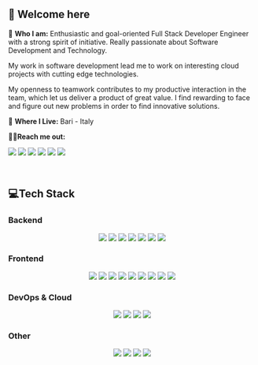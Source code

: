 ## 👋 Welcome here 

🔨 **Who I am:** Enthusiastic and goal-oriented Full Stack Developer Engineer with a strong spirit of initiative. Really passionate about Software Development and Technology.

My work in software development lead me to work on interesting cloud projects with cutting edge technologies.

My openness to teamwork contributes to my productive interaction in the team, which let us deliver a product of great value. I find rewarding to face and figure out new problems in order to find innovative solutions.

📍 **Where I Live:** Bari - Italy

🙋‍♂️**Reach me out:**

[![](https://img.shields.io/badge/-Linkedin-informational?style=for-the-badge&logo=linkedin&logoColor=white&color=2867B2)](https://www.linkedin.com/in/antonioesposito4/)
[![](https://img.shields.io/badge/-blog-informational?style=for-the-badge&logo=wordpress&logoColor=white&color=21759B)](https://www.codewithespo.com/)
[![](https://img.shields.io/badge/-Telegram-informational?style=for-the-badge&logo=telegram&logoColor=white&color=0088cc)](https://t.me/anton_espo)
[![](https://img.shields.io/badge/-Instagram-informational?style=for-the-badge&logo=instagram&logoColor=white&color=C13584)](https://www.instagram.com/anton_espo/)
[![](https://img.shields.io/badge/-Dev-informational?style=for-the-badge&logo=dev.to&logoColor=white&color=000000)](https://dev.to/antonespo)
[![](https://img.shields.io/badge/-Facebook-informational?style=for-the-badge&logo=facebook&logoColor=white&color=3b5998)](https://www.facebook.com/antonio.esposito.04/)

<br/>

## 💻Tech Stack
### Backend

<div align="center">
  
  ![](https://img.shields.io/badge/-.NET-informational?style=for-the-badge&logo=.net&logoColor=white&color=512BD4)
  ![](https://img.shields.io/badge/-C%23-informational?style=for-the-badge&logo=CSharp&logoColor=white&color=239120)
  ![](https://img.shields.io/badge/-Express.js-informational?style=for-the-badge&logo=Express&logoColor=white&color=%23404d59)
  ![](https://img.shields.io/badge/-Typescript-informational?style=for-the-badge&logo=Typescript&logoColor=white&color=3178C6)
  ![](https://img.shields.io/badge/-Python-informational?style=for-the-badge&logo=python&logoColor=white&color=3776AB)
  ![](https://img.shields.io/badge/-graphql-informational?style=for-the-badge&logo=graphql&logoColor=white&color=E10098)
  ![](https://img.shields.io/badge/-apollo-informational?style=for-the-badge&logo=apollographql&logoColor=white&color=311C87)
  
</div>

### Frontend

<div align="center">
  
  ![](https://img.shields.io/badge/-Typescript-informational?style=for-the-badge&logo=Typescript&logoColor=white&color=3178C6)
  ![](https://img.shields.io/badge/-angular-informational?style=for-the-badge&logo=angular&logoColor=white&color=DD0031)
  ![](https://img.shields.io/badge/-redux-informational?style=for-the-badge&logo=redux&logoColor=white&color=764ABC)
  ![](https://img.shields.io/badge/-rxjs-informational?style=for-the-badge&logo=reactivex&logoColor=white&color=B7178C)
  ![](https://img.shields.io/badge/-react-informational?style=for-the-badge&logo=react&logoColor=%2361DAFB&color=%23404d59)
  ![](https://img.shields.io/badge/-mobx-informational?style=for-the-badge&logo=mobx&logoColor=white&color=FF9955)
  ![](https://img.shields.io/badge/-bootstrap-informational?style=for-the-badge&logo=bootstrap&logoColor=white&color=7952B3)
  ![](https://img.shields.io/badge/-html5-informational?style=for-the-badge&logo=html5&logoColor=white&color=E34F26)
  ![](https://img.shields.io/badge/-css3-informational?style=for-the-badge&logo=css3&logoColor=white&color=1572B6)
  
</div>

### DevOps & Cloud

<div align="center">
  
  ![](https://img.shields.io/badge/-microsoft%20azure-informational?style=for-the-badge&logo=microsoftazure&logoColor=white&color=0078D4)
  ![](https://img.shields.io/badge/-aws-informational?style=for-the-badge&logo=amazonaws&logoColor=white&color=232F3E)
  ![](https://img.shields.io/badge/-firebase-informational?style=for-the-badge&logo=firebase&logoColor=black&color=FFCA28)
  ![](https://img.shields.io/badge/-docker-informational?style=for-the-badge&logo=docker&logoColor=white&color=2496ED)
</div>

### Other
<div align="center">
  
  ![](https://img.shields.io/badge/-postman-informational?style=for-the-badge&logo=postman&logoColor=white&color=FF6C37)
  ![](https://img.shields.io/badge/-swagger-informational?style=for-the-badge&logo=swagger&logoColor=black&color=85EA2D)
  ![](https://img.shields.io/badge/-eslint-informational?style=for-the-badge&logo=eslint&logoColor=white&color=4B32C3)
  ![](https://img.shields.io/badge/-wordpress-informational?style=for-the-badge&logo=wordpress&logoColor=white&color=21759B)
  
</div>

